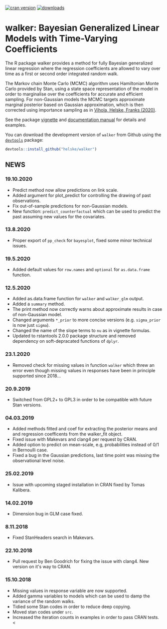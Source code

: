 [![cran version](https://www.r-pkg.org/badges/version/walker)](https://cran.r-project.org/package=walker)
[![downloads](https://cranlogs.r-pkg.org/badges/walker)](https://cranlogs.r-pkg.org/badges/walker)

walker: Bayesian Generalized Linear Models with Time-Varying Coefficients
==========================================================================

The R package walker provides a method for fully Bayesian generalized linear regression where the 
regression coefficients are allowed to vary over time as a first or second order integrated random walk. 

The Markov chain Monte Carlo (MCMC) algorithm uses Hamiltonian Monte Carlo provided by Stan, 
using a state space representation of the model in order to marginalise over the coefficients for accurate and efficient sampling.
For non-Gaussian models the MCMC targets approximate marginal posterior based on Gaussian approximation, which is then corrected using importance sampling as in [Vihola, Helske, Franks (2020)](https://arxiv.org/abs/1609.02541v6).

See the package [vignette](https://htmlpreview.github.io/?https://github.com/helske/walker/blob/master/walker_html/walker.html) and [documentation manual](https://cran.r-project.org/package=walker/walker.pdf) for details and examples.

You can download the development version of `walker` from Github using the [`devtools`](https://cran.r-project.org/package=devtools) package:

```R
devtools::install_github("helske/walker")
```

NEWS
---------------------------------------------
### 19.10.2020

* Predict method now allow predictions on link scale.
* Added argument for plot_predict for controlling the drawing of past observations.
* Fix out-of-sample predictions for non-Gaussian models.
* New function: `predict_counterfactual` which can be used to predict the past assuming new 
  values for the covariates.

### 13.8.2020

* Proper export of `pp_check` for `bayesplot`, fixed some minor technical issues.

### 19.5.2020

* Added default values for `row.names` and `optional` for `as.data.frame` function.

### 12.5.2020

* Added as.data.frame function for `walker` and `walker_glm` output.
* Added a `summary` method.
* The print method now correctly warns about approximate results in case of non-Gaussian model.
* Changed arguments `*_prior` to more concise versions (e.g. `sigma_prior` is now just `sigma`). 
* Changed the name of the slope terms to `nu` as in vignette formulas. 
* Updated to rstantools 2.0.0 package structure and removed dependency on soft-depracated functions of `dplyr`.

### 23.1.2020

* Removed check for missing values in function `walker` which threw an error even though missing values in responses have been in principle supported since 2018...

### 20.9.2019

* Switched from GPL2+ to GPL3 in order to be compatible with future Stan versions.

### 04.03.2019

* Added methods fitted and coef for extracting the posterior means and and regression coefficents from the 
  walker_fit object.
* Fixed issue with Makevars and clang4 per request by CRAN.
* Added option to predict on mean-scale, e.g, probabilities instead of 0/1 in Bernoulli case.
* Fixed a bug in the Gaussian predictions, last time point was missing the observational level noise.

### 25.02.2019

* Issue with upcoming staged installation in CRAN fixed by Tomas Kalibera.

### 14.02.2019

* Dimension bug in GLM case fixed.

### 8.11.2018

* Fixed StanHeaders search in Makevars. 

### 22.10.2018

* Pull request by Ben Goodrich for fixing the issue with clang4. New version on it's way to CRAN.

### 15.10.2018
* Missing values in response variable are now supported.
* Added gamma variables to models which can be used to damp the variance of the random walks. 
* Tidied some Stan codes in order to reduce deep copying.
* Moved stan codes under `src`.
* Increased the iteration counts in examples in order to pass CRAN tests.
<
